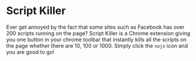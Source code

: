 # Script Killer


Ever get annoyed by the fact that some sites such as Facebook has over 200 scripts running on the page? Script Killer is a Chrome extension giving you one button in your chrome toolbar that instantly kills all the scripts on the page whether there are 10, 100 or 1000. Simply click the `nojs` icon and you are good to go!